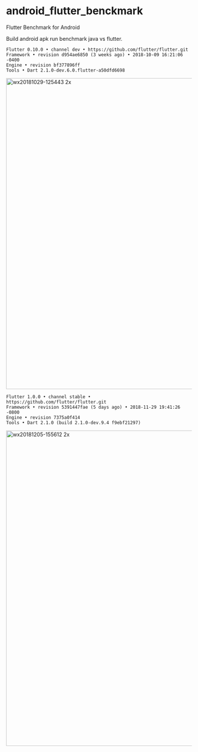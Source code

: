 # android_flutter_benckmark
Flutter Benchmark for Android

Build android apk run benchmark java vs flutter.

```
Flutter 0.10.0 • channel dev • https://github.com/flutter/flutter.git
Framework • revision d954ae6850 (3 weeks ago) • 2018-10-09 16:21:06 -0400
Engine • revision bf377896ff
Tools • Dart 2.1.0-dev.6.0.flutter-a50dfd6698
```

<img width="841" alt="wx20181029-125443 2x" src="https://user-images.githubusercontent.com/3352030/47630070-c2c4c000-db79-11e8-9055-47aa742f3530.png">

```
Flutter 1.0.0 • channel stable • https://github.com/flutter/flutter.git
Framework • revision 5391447fae (5 days ago) • 2018-11-29 19:41:26 -0800
Engine • revision 7375a0f414
Tools • Dart 2.1.0 (build 2.1.0-dev.9.4 f9ebf21297)
```
<img width="853" alt="wx20181205-155612 2x" src="https://user-images.githubusercontent.com/3352030/49498809-3065b980-f8a7-11e8-9edd-96f1add11ea8.png">
